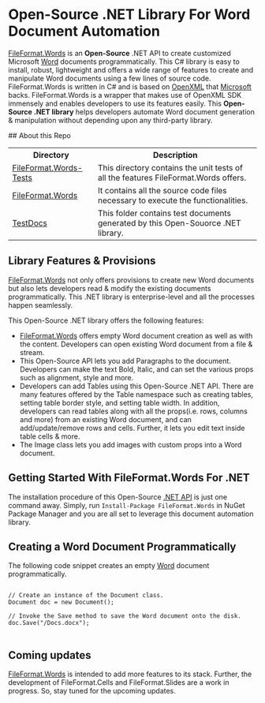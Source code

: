 # Open-Source .NET Library For Word Document Automation

<p> <a href="https://fileformat-words.github.io/FileFormat.Words-for-.NET/">FileFormat.Words</a> is an <b>Open-Source</b> .NET API to create customized Microsoft <a href="https://docs.fileformat.com/word-processing/docx/">Word<a/> documents programmatically. This C# library is easy to install, robust, lightweight and offers a
wide range of features to create and manipulate Word documents using a few lines of source code. FileFormat.Words is written in C# and is based on <a href="https://learn.microsoft.com/en-us/office/open-xml/word-processing">OpenXML</a> that <a href="https://www.microsoft.com/">Microsoft</a> backs.
FileFormat.Words is a wrapper that makes use of OpenXML SDK immensely and enables developers to use its features easily.
This <b>Open-Source .NET library</b> helps developers automate Word document generation & manipulation without depending upon any third-party library.
</p>
## About this Repo

<table>
  <tr>
    <th>Directory</th>
    <th>Description</th>
  </tr>
  <tr>
    <td><a href = "https://github.com/fileformat-words/FileFormat.Words-for-.NET/tree/main/FileFormat.Words-Tests">FileFormat.Words-Tests</a></td>
    <td>This directory contains the unit tests of all the features FileFormat.Words offers.</td>
  </tr>
  <tr>
    <td><a href = "https://github.com/fileformat-words/FileFormat.Words-for-.NET/tree/main/FileFormat.Words">FileFormat.Words</a></td>
    <td>It contains all the source code files necessary to execute the functionalities.</td>
  </tr>
  <tr>
    <td><a href = "https://github.com/fileformat-words/FileFormat.Words-for-.NET/tree/main/TestDocs">TestDocs</a></td>
    <td>This folder contains test documents generated by this Open-Souorce .NET library.</td>
  </tr>
</table>

## Library Features & Provisions

<p> <a href="https://fileformat-words.github.io/FileFormat.Words-for-.NET/api/index.html">FileFormat.Words</a> not only offers provisions to create new Word documents but also lets developers read & modify
the existing documents programmatically. This .NET library is enterprise-level and  all the processes happen seamlessly.</p>

This Open-Source .NET library offers the following features:

 - <a href="https://fileformat-words.github.io/FileFormat.Words-for-.NET/">FileFormat.Words</a> offers empty Word document creation as well as with the content. Developers can
   open existing Word document from a file & stream.
 - This Open-Source API lets you add Paragraphs to the document. Developers can make the text Bold, Italic, and can set the various props such as alignment, style and more.
 - Developers can add Tables using this Open-Source .NET API. There are many features offered by the Table namespace such as creating tables, setting table border style, and setting table width.
   In addition, developers can read tables along with all the props(i.e. rows, columns and more) from an existing Word document, and can add/update/remove rows and cells. Further, it lets you edit text inside table cells & more.
 - The Image class lets you add images with custom props into a Word document. 

## Getting Started With FileFormat.Words For .NET

<p> The installation procedure of this Open-Source <a href="https://fileformat-words.github.io/FileFormat.Words-for-.NET/api/index.html">.NET API</a> is just one command away. Simply, run <code>Install-Package FileFormat.Words</code> in NuGet Package Manager and you are all set to leverage this document
automation library.</p>

## Creating a Word Document Programmatically

The following code snippet creates an empty <a href="https://docs.fileformat.com/word-processing/docx/">Word<a/> document programmatically. 
<pre>
<code>
// Create an instance of the Document class.
Document doc = new Document();

// Invoke the Save method to save the Word document onto the disk.
doc.Save("/Docs.docx");
</code>
</pre>

## Coming updates
<p> <a href="https://fileformat-words.github.io/FileFormat.Words-for-.NET/">FileFormat.Words</a> is intended to add more features to its stack. Further, the development of FileFormat.Cells and FileFormat.Slides are a work in progress. So, stay tuned for the upcoming updates. </p>
